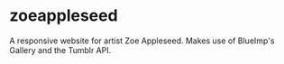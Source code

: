 zoeappleseed
============

A responsive website for artist Zoe Appleseed.  Makes use of BlueImp's Gallery and the Tumblr API.
